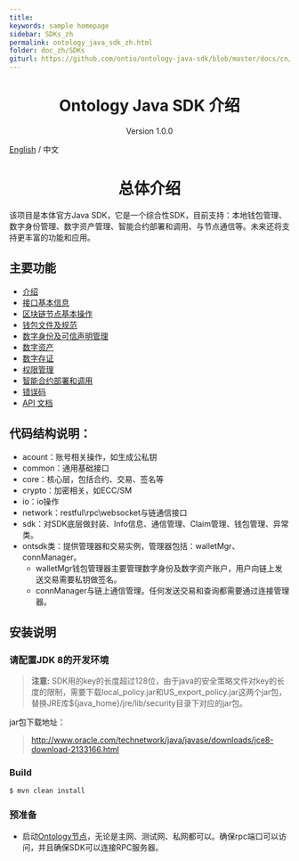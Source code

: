 ```yaml
---
title:
keywords: sample homepage
sidebar: SDKs_zh
permalink: ontology_java_sdk_zh.html
folder: doc_zh/SDKs
giturl: https://github.com/ontio/ontology-java-sdk/blob/master/docs/cn/README.md
---
```


<h1 align="center"> Ontology Java SDK 介绍 </h1>

<p align="center" class="version">Version 1.0.0 </p>

[English](./ontology_java_sdk_en.html) / 中文

<h1 align="center">总体介绍</h1>





该项目是本体官方Java SDK，它是一个综合性SDK，目前支持：本地钱包管理、数字身份管理、数字资产管理、智能合约部署和调用、与节点通信等。未来还将支持更丰富的功能和应用。

## 主要功能

- [介绍](sdk_get_start.md)
- [接口基本信息](./ontology_java_sdk_interface_zh.html)
- [区块链节点基本操作](./ontology_java_sdk_basic_zh.html)
- [钱包文件及规范](Wallet_File_Specification_cn.md)
- [数字身份及可信声明管理](./ontology_java_sdk_identity_claim_zh.html)
- [数字资产](./ontology_java_sdk_asset_zh.html)
- [数字存证](./ontology_java_sdk_attest_zh.html)
- [权限管理](./ontology_java_sdk_auth_zh.html)
- [智能合约部署和调用](./ontology_java_sdk_smartcontract_zh.html)
- [错误码](./ontology_java_sdk_errorcode_zh.html)
- [API 文档](https://apidoc.ont.io/javasdk/)

## 代码结构说明：

* acount：账号相关操作，如生成公私钥
* common：通用基础接口
* core：核心层，包括合约、交易、签名等
* crypto：加密相关，如ECC/SM
* io：io操作
* network：restful\rpc\websocket与链通信接口
* sdk：对SDK底层做封装、Info信息、通信管理、Claim管理、钱包管理、异常类。
* ontsdk类：提供管理器和交易实例，管理器包括：walletMgr、connManager。
    * walletMgr钱包管理器主要管理数字身份及数字资产账户，用户向链上发送交易需要私钥做签名。 
    * connManager与链上通信管理。任何发送交易和查询都需要通过连接管理器。

## 安装说明

### 请配置JDK 8的开发环境

> **注意:**  SDK用的key的长度超过128位，由于java的安全策略文件对key的长度的限制，需要下载local_policy.jar和US_export_policy.jar这两个jar包，替换JRE库${java_home}/jre/lib/security目录下对应的jar包。

jar包下载地址：

>http://www.oracle.com/technetwork/java/javase/downloads/jce8-download-2133166.html


### Build

```
$ mvn clean install
```

### 预准备

* 启动[Ontology节点](https://github.com/ontio/ontology/releases)，无论是主网、测试网、私网都可以。确保rpc端口可以访问，并且确保SDK可以连接RPC服务器。

